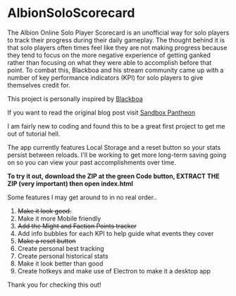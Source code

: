 # AlbionSoloScorecard

The Albion Online Solo Player Scorecard is an unofficial way for solo players to track their progress during their daily gameplay.  The thought behind it is that solo players often times feel like they are not making progress because they tend to focus on the more negative experience of getting ganked rather than focusing on what they were able to accomplish before that point.  To combat this, Blackboa and his stream community came up with a number of key performance indicators (KPI) for solo players to give themselves credit for.

This project is personally inspired by <a id="blackboatwitch" href="https://www.twitch.tv/blackboa" target="_blank">Blackboa</a>

If you want to read the original blog post visit <a id="sandboxpantheon" href="https://sandboxpantheon.com/f/albion-online-solo-player-scorecard-unofficial" target="_blank">Sandbox Pantheon</a>

I am fairly new to coding and found this to be a great first project to get me out of tutorial hell.

The app currently features Local Storage and a reset button so your stats persist between reloads. I'll be working to get more long-term saving going on so you can view your past accomplishments over time.

**To try it out, download the ZIP at the green Code button, EXTRACT THE ZIP (very important) then open index.html**

Some features I may get around to in no real order..
1.  <s>Make it look good.</s>
2.  Make it more Mobile friendly
3.  <s>Add the Might and Faction Points tracker</s>
5.  Add info bubbles for each KPI to help guide what events they cover
6.  ~~Make a reset button~~
7.  Create personal best tracking
8.  Create personal historical stats
9.  Make it look better than good
10.  Create hotkeys and make use of Electron to make it a desktop app

Thank you for checking this out!
